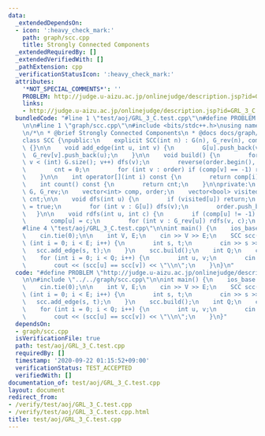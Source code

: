 ```yaml
---
data:
  _extendedDependsOn:
  - icon: ':heavy_check_mark:'
    path: graph/scc.cpp
    title: Strongly Connected Components
  _extendedRequiredBy: []
  _extendedVerifiedWith: []
  _pathExtension: cpp
  _verificationStatusIcon: ':heavy_check_mark:'
  attributes:
    '*NOT_SPECIAL_COMMENTS*': ''
    PROBLEM: http://judge.u-aizu.ac.jp/onlinejudge/description.jsp?id=GRL_3_C
    links:
    - http://judge.u-aizu.ac.jp/onlinejudge/description.jsp?id=GRL_3_C
  bundledCode: "#line 1 \"test/aoj/GRL_3_C.test.cpp\"\n#define PROBLEM \"http://judge.u-aizu.ac.jp/onlinejudge/description.jsp?id=GRL_3_C\"\
    \n\n#line 1 \"graph/scc.cpp\"\n#include <bits/stdc++.h>\nusing namespace std;\n\
    \n/*\n * @brief Strongly Connected Components\n * @docs docs/graph/scc.md\n */\n\
    class SCC {\npublic:\n    explicit SCC(int n) : G(n), G_rev(n), comp(n, -1), visited(n)\
    \ {}\n\n    void add_edge(int u, int v) {\n        G[u].push_back(v);\n      \
    \  G_rev[v].push_back(u);\n    }\n\n    void build() {\n        for (int v = 0;\
    \ v < (int) G.size(); v++) dfs(v);\n        reverse(order.begin(), order.end());\n\
    \        cnt = 0;\n        for (int v : order) if (comp[v] == -1) rdfs(v, cnt++);\n\
    \    }\n\n    int operator[](int i) const {\n        return comp[i];\n    }\n\n\
    \    int count() const {\n        return cnt;\n    }\n\nprivate:\n    vector<vector<int>>\
    \ G, G_rev;\n    vector<int> comp, order;\n    vector<bool> visited;\n    int\
    \ cnt;\n\n    void dfs(int u) {\n        if (visited[u]) return;\n        visited[u]\
    \ = true;\n        for (int v : G[u]) dfs(v);\n        order.push_back(u);\n \
    \   }\n\n    void rdfs(int u, int c) {\n        if (comp[u] != -1) return;\n \
    \       comp[u] = c;\n        for (int v : G_rev[u]) rdfs(v, c);\n    }\n};\n\
    #line 4 \"test/aoj/GRL_3_C.test.cpp\"\n\nint main() {\n    ios_base::sync_with_stdio(false);\n\
    \    cin.tie(0);\n\n    int V, E;\n    cin >> V >> E;\n    SCC scc(V);\n    for\
    \ (int i = 0; i < E; i++) {\n        int s, t;\n        cin >> s >> t;\n     \
    \   scc.add_edge(s, t);\n    }\n    scc.build();\n    int Q;\n    cin >> Q;\n\
    \    for (int i = 0; i < Q; i++) {\n        int u, v;\n        cin >> u >> v;\n\
    \        cout << (scc[u] == scc[v]) << \"\\n\";\n    }\n}\n"
  code: "#define PROBLEM \"http://judge.u-aizu.ac.jp/onlinejudge/description.jsp?id=GRL_3_C\"\
    \n\n#include \"../../graph/scc.cpp\"\n\nint main() {\n    ios_base::sync_with_stdio(false);\n\
    \    cin.tie(0);\n\n    int V, E;\n    cin >> V >> E;\n    SCC scc(V);\n    for\
    \ (int i = 0; i < E; i++) {\n        int s, t;\n        cin >> s >> t;\n     \
    \   scc.add_edge(s, t);\n    }\n    scc.build();\n    int Q;\n    cin >> Q;\n\
    \    for (int i = 0; i < Q; i++) {\n        int u, v;\n        cin >> u >> v;\n\
    \        cout << (scc[u] == scc[v]) << \"\\n\";\n    }\n}"
  dependsOn:
  - graph/scc.cpp
  isVerificationFile: true
  path: test/aoj/GRL_3_C.test.cpp
  requiredBy: []
  timestamp: '2020-09-22 01:15:52+09:00'
  verificationStatus: TEST_ACCEPTED
  verifiedWith: []
documentation_of: test/aoj/GRL_3_C.test.cpp
layout: document
redirect_from:
- /verify/test/aoj/GRL_3_C.test.cpp
- /verify/test/aoj/GRL_3_C.test.cpp.html
title: test/aoj/GRL_3_C.test.cpp
---
```

